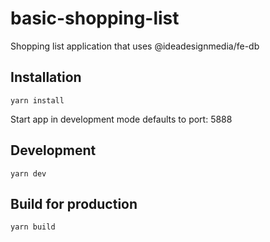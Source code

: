 # basic-shopping-list
Shopping list application that uses @ideadesignmedia/fe-db

## Installation
`yarn install`

Start app in development mode defaults to port: 5888

## Development
`yarn dev`

## Build for production
`yarn build`
